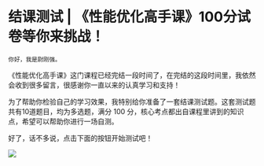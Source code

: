 # 结课测试 | 《性能优化高手课》100分试卷等你来挑战！

    你好，我是尉刚强。

《性能优化高手课》这门课程已经完结一段时间了，在完结的这段时间里，我依然会收到很多留言，很感谢你一直以来的认真学习和支持！

为了帮助你检验自己的学习效果，我特别给你准备了一套结课测试题。这套测试题共有10道题目，均为多选题，满分 100 分，核心考点都出自课程里讲到的知识点，希望可以帮助你进行一场自测。

好了，话不多说，点击下面的按钮开始测试吧！

[![](https://static001.geekbang.org/resource/image/28/a4/28d1be62669b4f3cc01c36466bf811a4.png?wh=1142*201)](http://time.geekbang.org/quiz/intro?act_id=1996&exam_id=5065)
    